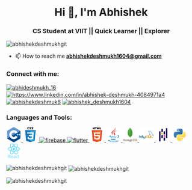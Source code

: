 <h1 align="center">Hi 👋, I'm Abhishek</h1>
<h3 align="center">CS Student at VIIT || Quick Learner || Explorer</h3>

<p align="left"> <img src="https://komarev.com/ghpvc/?username=abhishekdeshmukhgit&label=Profile%20views&color=0e75b6&style=flat" alt="abhishekdeshmukhgit" /> </p>

- 📫 How to reach me **abhishekdeshmukh1604@gmail.com**

<h3 align="left">Connect with me:</h3>
<p align="left">
<a href="https://twitter.com/abhideshmukh_16" target="blank"><img align="center" src="https://raw.githubusercontent.com/rahuldkjain/github-profile-readme-generator/master/src/images/icons/Social/twitter.svg" alt="abhideshmukh_16" height="30" width="40" /></a>
<a href="https://linkedin.com/in/https://www.linkedin.com/in/abhishek-deshmukh-4084971a4" target="blank"><img align="center" src="https://raw.githubusercontent.com/rahuldkjain/github-profile-readme-generator/master/src/images/icons/Social/linked-in-alt.svg" alt="https://www.linkedin.com/in/abhishek-deshmukh-4084971a4" height="30" width="40" /></a>
<a href="https://www.hackerrank.com/abhishekdeshmuk8" target="blank"><img align="center" src="https://raw.githubusercontent.com/rahuldkjain/github-profile-readme-generator/master/src/images/icons/Social/hackerrank.svg" alt="abhishekdeshmuk8" height="30" width="40" /></a>
<a href="https://www.leetcode.com/abhishek_deshmukh1604" target="blank"><img align="center" src="https://raw.githubusercontent.com/rahuldkjain/github-profile-readme-generator/master/src/images/icons/Social/leet-code.svg" alt="abhishek_deshmukh1604" height="30" width="40" /></a>
</p>

<h3 align="left">Languages and Tools:</h3>
<p align="left"> <a href="https://www.w3schools.com/cpp/" target="_blank" rel="noreferrer"> <img src="https://raw.githubusercontent.com/devicons/devicon/master/icons/cplusplus/cplusplus-original.svg" alt="cplusplus" width="40" height="40"/> </a> <a href="https://www.w3schools.com/css/" target="_blank" rel="noreferrer"> <img src="https://raw.githubusercontent.com/devicons/devicon/master/icons/css3/css3-original-wordmark.svg" alt="css3" width="40" height="40"/> </a> <a href="https://firebase.google.com/" target="_blank" rel="noreferrer"> <img src="https://www.vectorlogo.zone/logos/firebase/firebase-icon.svg" alt="firebase" width="40" height="40"/> </a> <a href="https://flutter.dev" target="_blank" rel="noreferrer"> <img src="https://www.vectorlogo.zone/logos/flutterio/flutterio-icon.svg" alt="flutter" width="40" height="40"/> </a> <a href="https://www.w3.org/html/" target="_blank" rel="noreferrer"> <img src="https://raw.githubusercontent.com/devicons/devicon/master/icons/html5/html5-original-wordmark.svg" alt="html5" width="40" height="40"/> </a> <a href="https://www.java.com" target="_blank" rel="noreferrer"> <img src="https://raw.githubusercontent.com/devicons/devicon/master/icons/java/java-original.svg" alt="java" width="40" height="40"/> </a> <a href="https://www.mongodb.com/" target="_blank" rel="noreferrer"> <img src="https://raw.githubusercontent.com/devicons/devicon/master/icons/mongodb/mongodb-original-wordmark.svg" alt="mongodb" width="40" height="40"/> </a> <a href="https://www.mysql.com/" target="_blank" rel="noreferrer"> <img src="https://raw.githubusercontent.com/devicons/devicon/master/icons/mysql/mysql-original-wordmark.svg" alt="mysql" width="40" height="40"/> </a> <a href="https://pandas.pydata.org/" target="_blank" rel="noreferrer"> <img src="https://raw.githubusercontent.com/devicons/devicon/2ae2a900d2f041da66e950e4d48052658d850630/icons/pandas/pandas-original.svg" alt="pandas" width="40" height="40"/> </a> <a href="https://www.python.org" target="_blank" rel="noreferrer"> <img src="https://raw.githubusercontent.com/devicons/devicon/master/icons/python/python-original.svg" alt="python" width="40" height="40"/> </a> <a href="https://reactjs.org/" target="_blank" rel="noreferrer"> <img src="https://raw.githubusercontent.com/devicons/devicon/master/icons/react/react-original-wordmark.svg" alt="react" width="40" height="40"/> </a> </p>

<p><img align="left" src="https://github-readme-stats.vercel.app/api/top-langs?username=abhishekdeshmukhgit&show_icons=true&locale=en&layout=compact" alt="abhishekdeshmukhgit" /></p>

<p>&nbsp;<img align="center" src="https://github-readme-stats.vercel.app/api?username=abhishekdeshmukhgit&show_icons=true&locale=en" alt="abhishekdeshmukhgit" /></p>

<p><img align="center" src="https://github-readme-streak-stats.herokuapp.com/?user=abhishekdeshmukhgit&" alt="abhishekdeshmukhgit" /></p>
